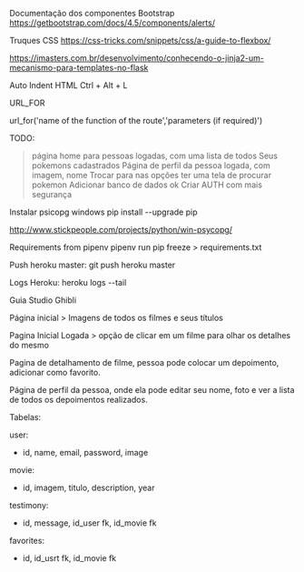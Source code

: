 Documentação dos componentes Bootstrap 
https://getbootstrap.com/docs/4.5/components/alerts/

Truques CSS
https://css-tricks.com/snippets/css/a-guide-to-flexbox/


https://imasters.com.br/desenvolvimento/conhecendo-o-jinja2-um-mecanismo-para-templates-no-flask



Auto Indent HTML
Ctrl + Alt + L


URL_FOR

 url_for('name of the function of the route','parameters (if required)')
 
 
 
 
 TODO:
 
 > página home para pessoas logadas, com uma lista de todos Seus pokemons cadastrados
 > Página de perfil da pessoa logada, com imagem, nome
 > Trocar para nas opções ter uma tela de procurar pokemon
 > Adicionar banco de dados  ok
 > Criar AUTH com mais segurança
 

 
 
 
 
Instalar psicopg windows
pip install --upgrade pip
 
http://www.stickpeople.com/projects/python/win-psycopg/


Requirements from pipenv
pipenv run pip freeze > requirements.txt


Push heroku master: 
git push heroku master

Logs Heroku:
heroku logs --tail



Guia Studio Ghibli

Página inicial > Imagens de todos os filmes e seus títulos

Pagina Inicial Logada > opção de clicar em um filme para olhar os detalhes do mesmo

Pagina de detalhamento de filme, pessoa pode colocar um depoimento, adicionar como favorito.

Página de perfil da pessoa, onde ela pode editar seu nome, foto e ver a lista de todos os depoimentos realizados.




Tabelas:

user:
- id, name, email, password, image


movie:
- id, imagem, titulo, description, year


testimony:
- id, message, id_user fk, id_movie fk


favorites:
- id, id_usrt fk, id_movie fk

